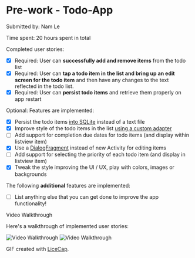 # Pre-work - Todo-App

Submitted by: Nam Le

Time spent: 20 hours spent in total

Completed user stories:

* [x] Required: User can **successfully add and remove items** from the todo list
* [x] Required: User can **tap a todo item in the list and bring up an edit screen for the todo item** and then have any changes to the text reflected in the todo list.
* [x] Required: User can **persist todo items** and retrieve them properly on app restart

Optional: Features are implemented:

* [x] Persist the todo items [into SQLite](http://guides.codepath.com/android/Persisting-Data-to-the-Device#sqlite) instead of a text file
* [x] Improve style of the todo items in the list [using a custom adapter](http://guides.codepath.com/android/Using-an-ArrayAdapter-with-ListView)
* [ ] Add support for completion due dates for todo items (and display within listview item)
* [x] Use a [DialogFragment](http://guides.codepath.com/android/Using-DialogFragment) instead of new Activity for editing items
* [ ] Add support for selecting the priority of each todo item (and display in listview item)
* [x] Tweak the style improving the UI / UX, play with colors, images or backgrounds

The following **additional** features are implemented:

* [ ] List anything else that you can get done to improve the app functionality!

Video Walkthrough 

Here's a walkthrough of implemented user stories:

<img src='http://i.imgur.com/e7bAUky.gif' title='Video Walkthrough' width='' alt='Video Walkthrough' />

<img src='http://i.imgur.com/saQLQy0.gif' title='Video Walkthrough' width='' alt='Video Walkthrough' />


GIF created with [LiceCap](http://www.cockos.com/licecap/).

